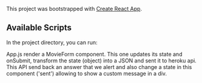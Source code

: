 This project was bootstrapped with [Create React App](https://github.com/facebook/create-react-app).

## Available Scripts

In the project directory, you can run:

App.js render a MovieForm component. This one updates its state and onSubmit, transform the state (object) into a JSON and sent it to heroku api. This API send back an answer that we alert and also change a state in this component ('sent') allowing to show a custom message in a div.
